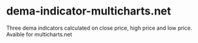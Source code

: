 # dema-indicator-multicharts.net
Three dema indicators calculated on close price, high price and low price. Avaible for multicharts.net

